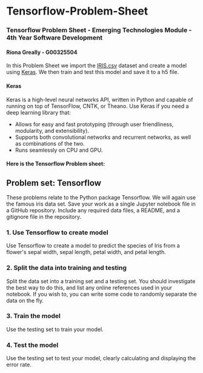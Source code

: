 # Tensorflow-Problem-Sheet

### Tensorflow Problem Sheet - Emerging Technologies Module - 4th Year Software Development 

#### Ríona Greally - G00325504

In this Problem Sheet we import the [IRIS.csv](https://github.com/mwaskom/seaborn-data/blob/master/iris.csv) dataset and create a model using [Keras](https://keras.io/). We then train and test this model and save it to a h5 file. 

#### Keras
Keras is a high-level neural networks API, written in Python and capable of running on top of TensorFlow, CNTK, or Theano.
Use Keras if you need a deep learning library that:

* Allows for easy and fast prototyping (through user friendliness, modularity, and extensibility).
* Supports both convolutional networks and recurrent networks, as well as combinations of the two.
* Runs seamlessly on CPU and GPU.

#### Here is the Tensorflow Problem sheet:
## Problem set: Tensorflow

These problems relate to the Python package Tensorflow. We will again use the famous iris data set. Save your work as a single Jupyter notebook file in a GitHub repository. Include any required data files, a README, and a gitignore file in the repository.

### 1. Use Tensorflow to create model

Use Tensorflow to create a model to predict the species of Iris from a flower's sepal width, sepal length, petal width, and petal length.

### 2. Split the data into training and testing

Split the data set into a training set and a testing set. You should investigate the best way to do this, and list any online references used in your notebook. If you wish to, you can write some code to randomly separate the data on the fly.

### 3. Train the model

Use the testing set to train your model.

### 4. Test the model

Use the testing set to test your model, clearly calculating and displaying the error rate.
